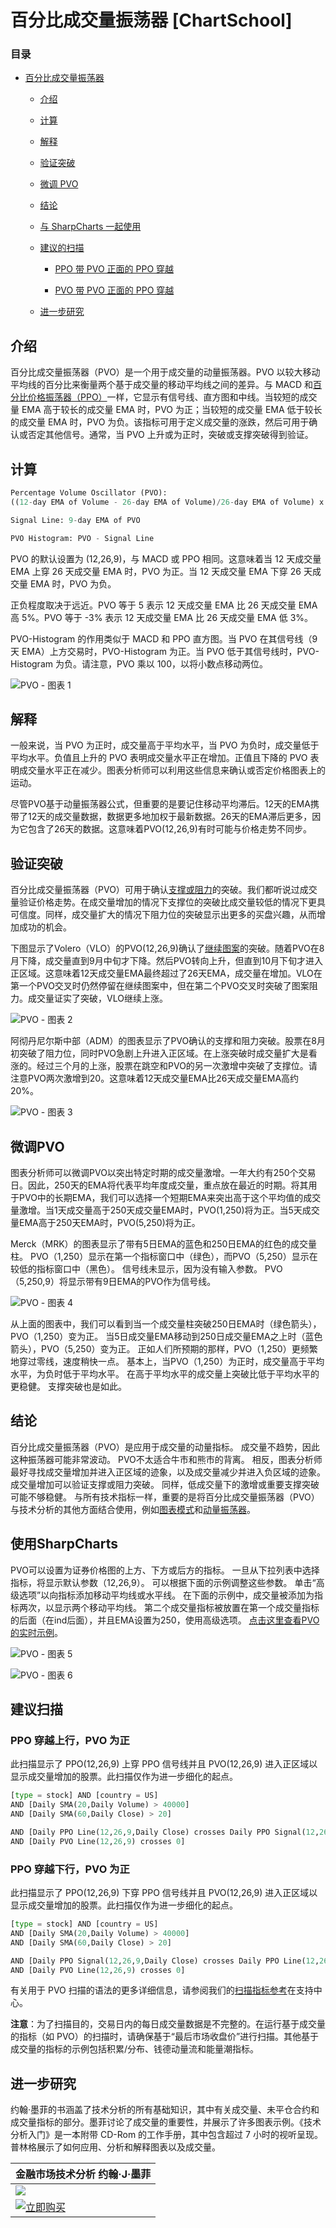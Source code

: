 # 百分比成交量振荡器 [ChartSchool]

### 目录

+   [百分比成交量振荡器](#percentage_volume_oscillator)

    +   [介绍](#introduction)

    +   [计算](#calculation)

    +   [解释](#interpretation)

    +   [验证突破](#validating_breaks)

    +   [微调 PVO](#fine-tuning_the_pvo)

    +   [结论](#conclusions)

    +   [与 SharpCharts 一起使用](#using_with_sharpcharts)

    +   [建议的扫描](#suggested_scans)

        +   [PPO 带 PVO 正面的 PPO 穿越](#ppo_bullish_cross_with_pvo_positive)

        +   [PVO 带 PVO 正面的 PPO 穿越](#ppo_bearish_cross_with_pvo_positive)

    +   [进一步研究](#further_study)

## 介绍

百分比成交量振荡器（PVO）是一个用于成交量的动量振荡器。PVO 以较大移动平均线的百分比来衡量两个基于成交量的移动平均线之间的差异。与 MACD 和[百分比价格振荡器（PPO）](/school/doku.php?id=chart_school:technical_indicators:price_oscillators_ppo "chart_school:technical_indicators:price_oscillators_ppo")一样，它显示有信号线、直方图和中线。当较短的成交量 EMA 高于较长的成交量 EMA 时，PVO 为正；当较短的成交量 EMA 低于较长的成交量 EMA 时，PVO 为负。该指标可用于定义成交量的涨跌，然后可用于确认或否定其他信号。通常，当 PVO 上升或为正时，突破或支撑突破得到验证。

## 计算

```py
Percentage Volume Oscillator (PVO): 
((12-day EMA of Volume - 26-day EMA of Volume)/26-day EMA of Volume) x 100

Signal Line: 9-day EMA of PVO

PVO Histogram: PVO - Signal Line

```

PVO 的默认设置为 (12,26,9)，与 MACD 或 PPO 相同。这意味着当 12 天成交量 EMA 上穿 26 天成交量 EMA 时，PVO 为正。当 12 天成交量 EMA 下穿 26 天成交量 EMA 时，PVO 为负。

正负程度取决于远近。PVO 等于 5 表示 12 天成交量 EMA 比 26 天成交量 EMA 高 5%。PVO 等于 -3% 表示 12 天成交量 EMA 比 26 天成交量 EMA 低 3%。

PVO-Histogram 的作用类似于 MACD 和 PPO 直方图。当 PVO 在其信号线（9 天 EMA）上方交易时，PVO-Histogram 为正。当 PVO 低于其信号线时，PVO-Histogram 为负。请注意，PVO 乘以 100，以将小数点移动两位。

![PVO - 图表 1](../Images/b54195ea4b3aa6bfb9b5a5020652ba51.jpg "PVO - 图表 1")

## 解释

一般来说，当 PVO 为正时，成交量高于平均水平，当 PVO 为负时，成交量低于平均水平。负值且上升的 PVO 表明成交量水平正在增加。正值且下降的 PVO 表明成交量水平正在减少。图表分析师可以利用这些信息来确认或否定价格图表上的运动。

尽管PVO基于动量振荡器公式，但重要的是要记住移动平均滞后。12天的EMA携带了12天的成交量数据，数据更多地加权于最新数据。26天的EMA滞后更多，因为它包含了26天的数据。这意味着PVO(12,26,9)有时可能与价格走势不同步。

## 验证突破

百分比成交量振荡器（PVO）可用于确认[支撑或阻力](/school/doku.php?id=chart_school:chart_analysis:support_and_resistance "chart_school:chart_analysis:support_and_resistance")的突破。我们都听说过成交量验证价格走势。在成交量增加的情况下支撑位的突破比成交量较低的情况下更具可信度。同样，成交量扩大的情况下阻力位的突破显示出更多的买盘兴趣，从而增加成功的机会。

下图显示了Volero（VLO）的PVO(12,26,9)确认了[继续图案](/school/doku.php?id=chart_school:chart_analysis:chart_patterns:flag_pennant_continuation "chart_school:chart_analysis:chart_patterns:flag_pennant_continuation")的突破。随着PVO在8月下降，成交量直到9月中旬才下降。然后PVO转向上升，但直到10月下旬才进入正区域。这意味着12天成交量EMA最终超过了26天EMA，成交量在增加。VLO在第一个PVO交叉时仍然停留在继续图案中，但在第二个PVO交叉时突破了图案阻力。成交量证实了突破，VLO继续上涨。

![PVO - 图表 2](../Images/5db7c11cefa5ac6717d346e778f8ae86.jpg "PVO - 图表 2")

阿彻丹尼尔斯中部（ADM）的图表显示了PVO确认的支撑和阻力突破。股票在8月初突破了阻力位，同时PVO急剧上升进入正区域。在上涨突破时成交量扩大是看涨的。经过三个月的上涨，股票在跳空和PVO的另一次激增中突破了支撑位。请注意PVO两次激增到20。这意味着12天成交量EMA比26天成交量EMA高约20%。

![PVO - 图表 3](../Images/93399ac4dc2ba9984aa5cbbc6c99a1a9.jpg "PVO - 图表 3")

## 微调PVO

图表分析师可以微调PVO以突出特定时期的成交量激增。一年大约有250个交易日。因此，250天的EMA将代表平均年度成交量，重点放在最近的时期。将其用于PVO中的长期EMA，我们可以选择一个短期EMA来突出高于这个平均值的成交量激增。当1天成交量高于250天成交量EMA时，PVO(1,250)将为正。当5天成交量EMA高于250天EMA时，PVO(5,250)将为正。

Merck（MRK）的图表显示了带有5日EMA的蓝色和250日EMA的红色的成交量柱。 PVO（1,250）显示在第一个指标窗口中（绿色），而PVO（5,250）显示在较低的指标窗口中（黑色）。 信号线未显示，因为没有输入参数。 PVO（5,250,9）将显示带有9日EMA的PVO作为信号线。

![PVO - 图表 4](../Images/fd428c3cb8aa1e29dcd23584d921fcef.jpg "PVO - 图表 4")

从上面的图表中，我们可以看到当一个成交量柱突破250日EMA时（绿色箭头），PVO（1,250）变为正。 当5日成交量EMA移动到250日成交量EMA之上时（蓝色箭头），PVO（5,250）变为正。 正如人们所预期的那样，PVO（1,250）更频繁地穿过零线，速度稍快一点。 基本上，当PVO（1,250）为正时，成交量高于平均水平，为负时低于平均水平。 在高于平均水平的成交量上突破比低于平均水平的更稳健。 支撑突破也是如此。

## 结论

百分比成交量振荡器（PVO）是应用于成交量的动量指标。 成交量不趋势，因此这种振荡器可能非常波动。 PVO不太适合牛市和熊市的背离。 相反，图表分析师最好寻找成交量增加并进入正区域的迹象，以及成交量减少并进入负区域的迹象。 成交量增加可以验证支撑或阻力突破。 同样，低成交量下的激增或重要支撑突破可能不够稳健。 与所有技术指标一样，重要的是将百分比成交量振荡器（PVO）与技术分析的其他方面结合使用，例如[图表模式](/school/doku.php?id=chart_school:chart_analysis:chart_patterns "chart_school:chart_analysis:chart_patterns")和[动量振荡器](/school/doku.php?id=chart_school:technical_indicators:introduction_to_technical_indicators_and_oscillators#momentum_oscillators "chart_school:technical_indicators:introduction_to_technical_indicators_and_oscillators")。

## 使用SharpCharts

PVO可以设置为证券价格图的上方、下方或后方的指标。 一旦从下拉列表中选择指标，将显示默认参数（12,26,9）。 可以根据下面的示例调整这些参数。 单击“高级选项”以向指标添加移动平均线或水平线。 在下面的示例中，成交量被添加为指标两次，以显示两个移动平均线。 第二个成交量指标被放置在第一个成交量指标的后面（在ind后面），并且EMA设置为250，使用高级选项。 [点击这里查看PVO的实时示例](http://stockcharts.com/h-sc/ui?s=IBM&p=D&yr=0&mn=6&dy=0&id=p28625227150&listNum=30&a=217316123 "http://stockcharts.com/h-sc/ui?s=IBM&p=D&yr=0&mn=6&dy=0&id=p28625227150&listNum=30&a=217316123")。

![PVO - 图表 5](../Images/03f663e028d13e2be279d12c217d323e.jpg "PVO - 图表 5")

![PVO - 图表 6](../Images/6fcb0223599ee4eb2bebc7809261a011.jpg "PVO - 图表 6")

## 建议扫描

### PPO 穿越上行，PVO 为正

此扫描显示了 PPO(12,26,9) 上穿 PPO 信号线并且 PVO(12,26,9) 进入正区域以显示成交量增加的股票。此扫描仅作为进一步细化的起点。

```py
[type = stock] AND [country = US] 
AND [Daily SMA(20,Daily Volume) > 40000] 
AND [Daily SMA(60,Daily Close) > 20] 

AND [Daily PPO Line(12,26,9,Daily Close) crosses Daily PPO Signal(12,26,9,Daily Close)] 
AND [Daily PVO Line(12,26,9) crosses 0]
```

### PPO 穿越下行，PVO 为正

此扫描显示了 PPO(12,26,9) 下穿 PPO 信号线并且 PVO(12,26,9) 进入正区域以显示成交量增加的股票。此扫描仅作为进一步细化的起点。

```py
[type = stock] AND [country = US] 
AND [Daily SMA(20,Daily Volume) > 40000] 
AND [Daily SMA(60,Daily Close) > 20] 

AND [Daily PPO Signal(12,26,9,Daily Close) crosses Daily PPO Line(12,26,9,Daily Close)] 
AND [Daily PVO Line(12,26,9) crosses 0]
```

有关用于 PVO 扫描的语法的更多详细信息，请参阅我们的[扫描指标参考](http://stockcharts.com/docs/doku.php?id=scans:indicators#percentage_volume_oscillator "http://stockcharts.com/docs/doku.php?id=scans:indicators#percentage_volume_oscillator")在支持中心。

**注意**：为了扫描目的，交易日内的每日成交量数据是不完整的。在运行基于成交量的指标（如 PVO）的扫描时，请确保基于“最后市场收盘价”进行扫描。其他基于成交量的指标的示例包括积累/分布、钱德动量流和能量潮指标。

## 进一步研究

约翰·墨菲的书涵盖了技术分析的所有基础知识，其中有关成交量、未平仓合约和成交量指标的部分。墨菲讨论了成交量的重要性，并展示了许多图表示例。《技术分析入门》是一本附带 CD-Rom 的工作手册，其中包含超过 7 小时的视听呈现。普林格展示了如何应用、分析和解释图表以及成交量。

| **金融市场技术分析** 约翰·J·墨菲 |
| --- |
| [![](../Images/d9fb5f53997f0c87918070e360d1437d.jpg)](http://store.stockcharts.com/products/technical-analysis-of-the-financial-markets-1 "http://store.stockcharts.com/products/technical-analysis-of-the-financial-markets-1") |
| [![立即购买](../Images/1c93f62bf2e6d9151c2861b04ef09d52.jpg "立即购买")](http://store.stockcharts.com/products/technical-analysis-of-the-financial-markets-1 "http://store.stockcharts.com/products/technical-analysis-of-the-financial-markets-1") |
